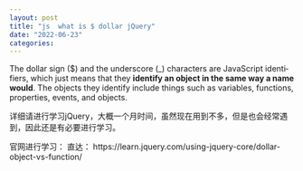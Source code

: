 ```yaml
---
layout: post
title: "js  what is $ dollar jQuery"
date: "2022-06-23"
categories: 
---
```

<p><span class="ILfuVd" lang="en"><span class="hgKElc">The dollar sign ($) and the underscore (_) characters are JavaScript identifiers, which just means that they <b>identify an object in the same way a name would</b>. The objects they identify include things such as variables, functions, properties, events, and objects.</span></span></p>
<p>详细请进行学习jQuery，大概一个月时间，虽然现在用到不多，但是也会经常遇到，因此还是有必要进行学习。</p>
<p>官网进行学习： 直达： https://learn.jquery.com/using-jquery-core/dollar-object-vs-function/</p>
